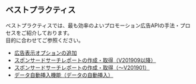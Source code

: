 ## ベストプラクティス
ベストプラクティスでは、最も効率のよいプロモーション広告APIの手法・プロセスをご紹介しております。<br>目的に合わせてご参照ください。
* [広告表示オプションの追加](/docs/ja/bestpractice/addisplayoption.md)
* [スポンサードサーチレポートの作成・取得（V201909以降）](/docs/ja/bestpractice/ss_report.md)
* [スポンサードサーチレポートの作成・取得（〜V201901）](/docs/ja/bestpractice/ss_report_v201901.md)
* [データ自動挿入機能（データの自動挿入）](/docs/ja/bestpractice/autoinsert_data.md)

